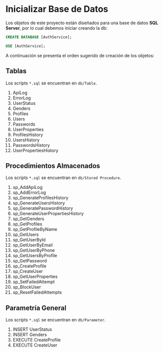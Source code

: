 
# Inicializar Base de Datos

Los objetos de este proyecto están diseñados para una base de datos **SQL Server**, por lo cual debemos iniciar creando la db:

```SQL
CREATE DATABASE [AuthService];

USE [AuthService];
```

A continuación se presenta el orden sugerido de creación de los objetos:

## Tablas
Los scripts `*.sql` se encuentran en `db/Table`.
1. ApiLog
2. ErrorLog
3. UserStatus
4. Genders
5. Profiles
6. Users
7. Passwords
8. UserProperties
9. ProfilesHistory
10. UsersHistory
11. PasswordsHistory
12. UserPropertiesHistory

## Procedimientos Almacenados
Los scripts `*.sql` se encuentran en `db/Stored Procedure`.
1. sp_AddApiLog
2. sp_AddErrorLog
3. sp_GenerateProfilesHistory
4. sp_GenerateUsersHistory
5. sp_GeneratePasswordHistory
6. sp_GenerateUserPropertiesHistory
7. sp_GetGenders
8. sp_GetProfiles
9. sp_GetProfileByName
10. sp_GetUsers
11. sp_GetUserById
12. sp_GetUserByEmail
13. sp_GetUserByPhone
14. sp_GetUsersByProfile
15. sp_GetPassword
16. sp_CreateProfile
17. sp_CreateUser
18. sp_GetUserProperties
19. sp_SetFailedAttempt
20. sp_BlockUser
21. sp_ResetFailedAttempts

## Parametría General
Los scripts `*.sql` se encuentran en `db/Parameter`.
1. INSERT UserStatus
2. INSERT Genders
3. EXECUTE CreateProfile
4. EXECUTE CreateUser

